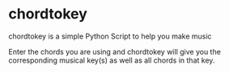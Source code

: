 # chordtokey

chordtokey is a simple Python Script to help you make music

Enter the chords you are using and chordtokey will give you the corresponding musical key(s) as well
as all chords in that key.